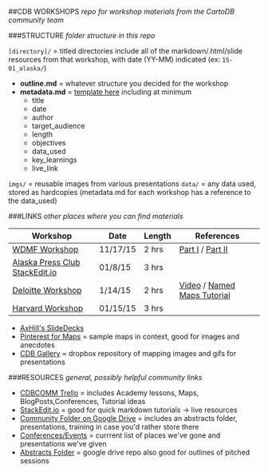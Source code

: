 ##CDB WORKSHOPS
*repo for workshop materials from the CartoDB community team*

###STRUCTURE
*folder structure in this repo*

`[directory]/` = titled directories include all of the markdown/.html/slide resources from that workshop, with date (YY-MM) indicated (ex: `15-01_alaska/`)

* **outline.md** = whatever structure you decided for the workshop
* **metadata.md** = [template here](https://github.com/ohasselblad/workshops/blob/master/15-01-08_alaska/metadata.md) including at minimum
	* title
	* date
	* author
	* target_audience
	* length
	* objectives
	* data_used
	* key_learnings
	* live_link

`imgs/` = reusable images from various presentations
`data/` = any data used, stored as hardcopies (metadata.md for each workshop has a reference to the data_used)

###LINKS
*other places where you can find materials*
 
Workshop | Date | Length | References
------- | ------- | ------ | --------
[WDMF Workshop](https://gist.github.com/andrewxhill/05fd2d84fafab7d4d40a) | 11/17/15 | 2  hrs | [Part I](https://vimeo.com/111287736) / [Part II](https://vimeo.com/111287736)
[Alaska Press Club StackEdit.io](https://stackedit.io/viewer#!provider=gist&gistId=b2ea61019634ee6b3fe0&filename=alaska.md) | 01/8/15 | 3 hrs
[Deloitte Workshop](https://gist.github.com/andrewxhill/2d54fd49fa1f7c8667d3/) | 1/14/15 | 2 hrs | [Video](https://vimeo.com/116873221) / [Named Maps Tutorial](http://docs.cartodb.com/tutorials/named_maps.html)
[Harvard Workshop](https://gist.github.com/andrewxhill/7c1efd9bdead734010b0) | 01/15/15  | 3 hrs 




* [AxHill's SlideDecks](https://speakerdeck.com/andrewxhill)
* [Pinterest for Maps](http://www.pinterest.com/andrewxhill/interactive-maps/) = sample maps in context, good for images and anecdotes
* [CDB Gallery](https://www.dropbox.com/personal/cdb-gallery) = dropbox repository of mapping images and gifs for presentations


###RESOURCES
*general, possibly helpful community links*

* [CDBCOMM Trello](https://trello.com/cdbcomm) = includes Academy lessons, Maps, BlogPosts,Conferences, Tutorial ideas
* [StackEdit.io](https://stackedit.io/) = good for quick markdown tutorials -> live resources
* [Community Folder on Google Drive](https://drive.google.com/a/cartodb.com/#folders/0B_gM2xM2V0_DSU1mVTlvTW9RSEU) = includes an abstracts folder, presentations, training in case you'd rather store there
* [Conferences/Events](https://docs.google.com/a/cartodb.com/spreadsheets/d/12UyKcn7wSuAFrdJkR4eMHGLHAFO8wCmD3sJI89BluBI/edit#gid=0) = currrent list of places we've gone and presentations we've given
* [Abstracts Folder](https://drive.google.com/a/cartodb.com/folderview?id=0B6vvU9Ch8fS8MTcwYUxFVXNLZUk&usp=drive_web) = google drive repo also good for outlines of pitched sessions